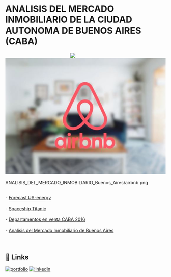 # ANALISIS DEL MERCADO INMOBILIARIO DE LA CIUDAD AUTONOMA DE BUENOS AIRES (CABA)

<img src='https://github.com/dani-ctes/Business-Analytics/ANALISIS_DEL_MERCADO_INMOBILIARIO_Buenos_Aires/airbnb.png' width='300' align='right'>

<img src='https://github.com/dani-ctes/Business-Analytics/blob/main/ANALISIS_DEL_MERCADO_INMOBILIARIO_Buenos_Aires/airbnb.png'>

ANALISIS_DEL_MERCADO_INMOBILIARIO_Buenos_Aires/airbnb.png

<br>- <a href="https://github.com/dani-ctes/Machine_Learning/tree/main/Forecast_US-energy" target="_blank">Forecast US-energy</a> </br>
<br>- <a href="https://github.com/dani-ctes/Machine_Learning/tree/main/Spaceship_Titanic" target="_blank">Spaceship Titanic</a></br>
<br>- <a href="https://github.com/dani-ctes/Machine_Learning/blob/main/Deptos_CABA_2016" target="_blank">Departamentos en venta CABA 2016</a></br>
<br>- <a href="https://github.com/dani-ctes/Machine_Learning/" target="_blank">Analisis del Mercado Inmobiliario de Buenos Aires</a></br>
<br></br>

## 🔗 Links
[![portfolio](https://img.shields.io/badge/my_portfolio-000?style=for-the-badge&logo=ko-fi&logoColor=white)](https://github.com/dani-ctes)
[![linkedin](https://img.shields.io/badge/linkedin-0A66C2?style=for-the-badge&logo=linkedin&logoColor=white)](https://www.linkedin.com/in/o-daniel-torres-50480922/)
